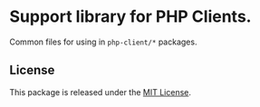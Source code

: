 # Support library for PHP Clients.

Common files for using in `php-client/*` packages. 

## License

This package is released under the [MIT License](LICENSE.md).
